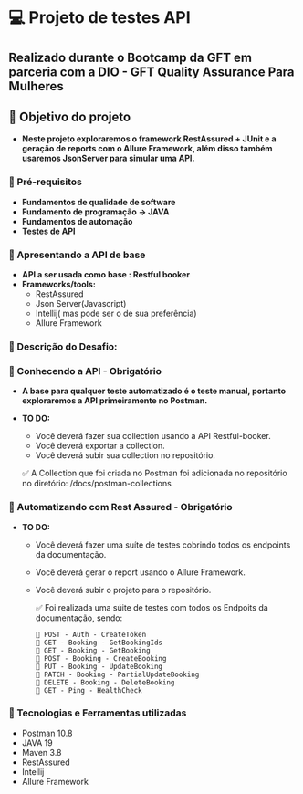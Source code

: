 # 💻 Projeto de testes API
## Realizado durante o Bootcamp da GFT em parceria com a DIO - GFT Quality Assurance Para Mulheres

## 📝 Objetivo do projeto
- **Neste projeto exploraremos o framework RestAssured + JUnit e
  a geração de reports com o Allure Framework, além disso
  também usaremos JsonServer para simular uma API.**

### 📌 Pré-requisitos
- **Fundamentos de qualidade de software**
- **Fundamento de programação -> JAVA**
- **Fundamentos de automação**
- **Testes de API**

### 📌 Apresentando a API de base
- **API a ser usada como base :
  Restful booker**
- **Frameworks/tools:**
  * RestAssured
  * Json Server(Javascript)
  * Intellij( mas pode ser o de sua preferência)
  * Allure Framework


### 📝 Descrição do Desafio:
### 📌 Conhecendo a API - Obrigatório
- **A base para qualquer teste automatizado é o teste
  manual, portanto exploraremos a API
  primeiramente no Postman.**
- **TO DO:**
    *  Você deverá fazer sua collection usando a API
       Restful-booker.
    *  Você deverá exportar a collection.
    *  Você deverá subir sua collection no repositório.


    ✅ A Collection que foi criada no Postman foi adicionada no repositório no diretório: /docs/postman-collections

### 📌 Automatizando com Rest Assured  - Obrigatório
- **TO DO:**
  * Você deverá fazer uma suíte de testes cobrindo todos
    os endpoints da documentação.
  * Você deverá gerar o report usando o
    Allure Framework.
  * Você deverá subir o projeto para o repositório.


    ✅ Foi realizada uma súite de testes com todos os Endpoits da documentação, sendo: 
        
        🎯 POST - Auth - CreateToken
        🎯 GET - Booking - GetBookingIds
        🎯 GET - Booking - GetBooking
        🎯 POST - Booking - CreateBooking
        🎯 PUT - Booking - UpdateBooking
        🎯 PATCH - Booking - PartialUpdateBooking
        🎯 DELETE - Booking - DeleteBooking
        🎯 GET - Ping - HealthCheck


### 🔧 Tecnologias e Ferramentas utilizadas
  * Postman 10.8
  * JAVA 19
  * Maven 3.8
  * RestAssured
  * Intellij
  * Allure Framework




  

